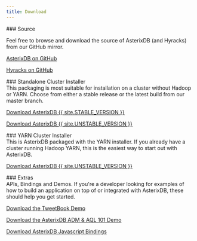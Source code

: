 ```yaml
---
title: Download
---
```


<div class="row">
<div class="col-md-6" markdown="1">
### Source
</div>
</div>
<div class="row">
<div class="col-md-6" markdown="1">

Feel free to browse and download the source of AsterixDB (and Hyracks) from our GitHub mirror.


</div>
<div class="col-md-6" markdown="1">

<p><a class="btn btn-md btn-info" href="https://github.com/apache/incubator-asterixdb/" role="button">AsterixDB on GitHub <i class="fa fa-github fa-lg"></i></a></p>
<p><a class="btn btn-md btn-info" href="https://github.com/apache/incubator-asterixdb-hyracks/" role="button">Hyracks on GitHub <i class="fa fa-github fa-lg"></i></a></p>

</div>
</div>

<div class="row">


<div class="col-md-6" markdown="1">
### Standalone Cluster Installer


</div>
</div>

<div class="row">

<div class="col-md-6" markdown="1">
This packaging is most suitable for installation on a cluster without Hadoop or YARN. Choose from either a stable release or the latest build from our master branch.
</div>

<div class="col-md-6" markdown="1">

<p><a class="btn btn-md btn-success" href="{{ site.STABLE_DOWNLOAD_URL }}" role="button">Download AsterixDB {{ site.STABLE_VERSION }} <i class="fa fa-download fa-lg"></i> </a></p>
<p><a class="btn btn-md btn-warning" href="{{ site.UNSTABLE_DOWNLOAD_URL }}" role="button">Download AsterixDB {{ site.UNSTABLE_VERSION }} <i class="fa fa-download fa-lg"></i> </a></p>

</div>

</div>


<div class="row">


<div class="col-md-6" markdown="1">
### YARN Cluster Installer


</div>
</div>

<div class="row">

<div class="col-md-6" markdown="1">
This is AsterixDB packaged with the YARN installer. If you already have a cluster running Hadoop YARN, this is the easiest way to start out with AsterixDB.
</div>

<div class="col-md-6" markdown="1">

<p><a class="btn btn-md btn-warning" href="{{ site.UNSTABLE_YARN_URL }}" role="button">Download AsterixDB {{ site.UNSTABLE_VERSION }} <i class="fa fa-download fa-lg"></i> </a></p>

</div>

</div>


<div class="row">


<div class="col-md-6" markdown="1">
### Extras


</div>
</div>

<div class="row">

<div class="col-md-6" markdown="1">
APIs, Bindings and Demos. If you're a developer looking for examples of how to build an application on top of or integrated with AsterixDB, these should help you get started.

</div>

<div class="col-md-6" markdown="1">

<p><a class="btn btn-md btn-success" href="{{ site.ICS_DOWNLOAD_BASE_URL }}/demos/tweetbook-demo.zip" role="button">Download the TweetBook Demo <i class="fa fa-download fa-lg"></i> </a></p>

<p><a class="btn btn-md btn-success" href="{{ site.ICS_DOWNLOAD_BASE_URL }}/demos/admaql101-demo.zip" role="button">Download the AsterixDB ADM & AQL 101 Demo <i class="fa fa-download fa-lg"></i> </a></p>

<p><a class="btn btn-md btn-success" href="{{ site.ICS_DOWNLOAD_BASE_URL }}/bindings/asterix-sdk-stable.js" role="button">Download AsterixDB Javascript Bindings <i class="fa fa-download fa-lg"></i> </a></p>
</div>
</div>


